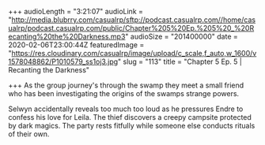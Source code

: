 +++
audioLength = "3:21:07"
audioLink = "http://media.blubrry.com/casualrp/sftp://podcast.casualrp.com//home/casualrp/podcast.casualrp.com/public/Chapter%205%20Ep.%205%20_%20Recanting%20the%20Darkness.mp3"
audioSize = "201400000"
date = 2020-02-06T23:00:44Z
featuredImage = "https://res.cloudinary.com/casualrp/image/upload/c_scale,f_auto,w_1600/v1578048862/P1010579_ss1oj3.jpg"
slug = "113"
title = "Chapter 5 Ep. 5 | Recanting the Darkness"

+++
As the group journey's through the swamp they meet a small friend who has been investigating the origins of the swamps strange powers.  
  
Selwyn accidentally reveals too much too loud as he pressures Endre to confess his love for Leila. The thief discovers a creepy campsite protected by dark magics. The party rests fitfully while someone else conducts rituals of their own.